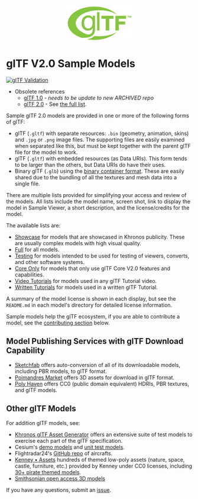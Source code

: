 <p align="center">
<img src="2.0/glTF_RGB_June16.svg" height="100">
</p>

# glTF V2.0 Sample Models

[![glTF Validation](https://github.com/KhronosGroup/glTF-Sample-Models/workflows/glTF%20Validation/badge.svg?branch=master)](https://github.com/KhronosGroup/glTF-Sample-Models/actions)

- Obsolete references
  - [glTF 1.0](1.0) - _needs to be update to new ARCHIVED repo_
  - [glTF 2.0](2.0) - See [the full list](2.0).

Sample glTF 2.0 models are provided in one or more of the following forms of glTF:

* glTF (`.gltf`) with separate resources: `.bin` (geometry, animation, skins) and `.jpg` or `.png` image files.  The supporting files are easily examined when separated like this, but must be kept together with the parent glTF file for the model to work.
* glTF (`.gltf`) with embedded resources (as Data URIs).  This form tends to be larger than the others, but Data URIs do have their uses.
* Binary glTF (`.glb`) using the [binary container format](https://github.com/KhronosGroup/glTF/blob/master/specification/2.0/README.md#glb-file-format-specification).  These are easily shared due to the bundling of all the textures and mesh data into a single file.

There are multiple lists provided for simplifying your access and review of the models. All lists include the model name, screen shot, link to display the model in Sample Viewer, a short description, and the license/credits for the model.

The available lists are:
* [Showcase](./Models-showcase.md) for models that are showcased in Khronos publicity. These are usually complex models with high visual quality.
* [Full](./Models.md) for all models.
* [Testing](./Models-testing.md) for models intended to be used for testing of viewers, converts, and other software systems.
* [Core Only](./Models-core.md) for models that only use glTF Core V2.0 features and capabilities.
* [Video Tutorials](./Models-videos.md) for models used in any glTF Tutorial video.
* [Written Tutorials](./Models-written.md) for models used in a written glTF Tutorial.

A summary of the model license is shown in each display, but see the `README.md` in each model's directory for detailed license information.

Sample models help the glTF ecosystem, if you are able to contribute a model, see the [contributing section](./SubmittingModels.md) below.

## Model Publishing Services with glTF Download Capability

* [Sketchfab](https://sketchfab.com/features/gltf) offers auto-conversion of all of its downloadable models, including PBR models, to glTF format.
* [Poimandres Market](https://market.pmnd.rs/) offers 3D assets for download in glTF format.
* [Poly Haven](https://polyhaven.com/) offers CC0 (public domain equivalent) HDRIs, PBR textures, and glTF models.

## Other glTF Models

For addition glTF models, see:

* [Khronos glTF Asset Generator](https://github.com/KhronosGroup/glTF-Asset-Generator) offers an extensive suite of test models to exercise each part of the glTF specification.
* Cesium's [demo models](https://github.com/AnalyticalGraphicsInc/cesium/tree/master/Apps/SampleData/models) and [unit test models](https://github.com/AnalyticalGraphicsInc/cesium/tree/master/Specs/Data/Models).
* Flightradar24's [GitHub repo](https://github.com/kalmykov/fr24-3d-models) of aircrafts.
* [Kenney • Assets](https://kenney.nl/assets?q=3d) hundreds of themed low-poly assets (nature, space, castle, furniture, etc.) provided by Kenney under CC0 licenses, including [30+ pirate themed models](https://kenney.nl/assets/pirate-kit).
* [Smithsonian open access 3D models](https://3d.si.edu/cc0?edan_q=*:*&edan_fq[]=online_media_type:%223D+Images%22)

If you have any questions, submit an [issue](https://github.com/KhronosGroup/glTF-Sample-Models/issues).
